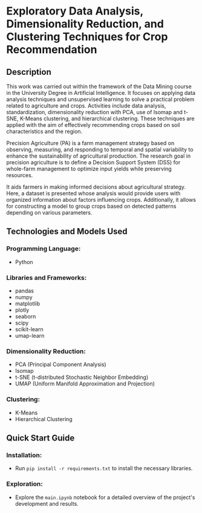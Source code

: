 # Exploratory Data Analysis, Dimensionality Reduction, and Clustering Techniques for Crop Recommendation

## Description

This work was carried out within the framework of the Data Mining course in the University Degree in Artificial Intelligence. It focuses on applying data analysis techniques and unsupervised learning to solve a practical problem related to agriculture and crops. Activities include data analysis, standardization, dimensionality reduction with PCA, use of Isomap and t-SNE, K-Means clustering, and hierarchical clustering. These techniques are applied with the aim of effectively recommending crops based on soil characteristics and the region.

Precision Agriculture (PA) is a farm management strategy based on observing, measuring, and responding to temporal and spatial variability to enhance the sustainability of agricultural production. The research goal in precision agriculture is to define a Decision Support System (DSS) for whole-farm management to optimize input yields while preserving resources.

It aids farmers in making informed decisions about agricultural strategy. Here, a dataset is presented whose analysis would provide users with organized information about factors influencing crops. Additionally, it allows for constructing a model to group crops based on detected patterns depending on various parameters.


## Technologies and Models Used

### Programming Language:
- Python

### Libraries and Frameworks:
- pandas
- numpy
- matplotlib
- plotly
- seaborn
- scipy
- scikit-learn
- umap-learn

### Dimensionality Reduction:
- PCA (Principal Component Analysis)
- Isomap
- t-SNE (t-distributed Stochastic Neighbor Embedding)
- UMAP (Uniform Manifold Approximation and Projection)

### Clustering:
- K-Means
- Hierarchical Clustering


## Quick Start Guide

### Installation:

- Run `pip install -r requirements.txt` to install the necessary libraries.

### Exploration:

- Explore the `main.ipynb` notebook for a detailed overview of the project's development and results.


